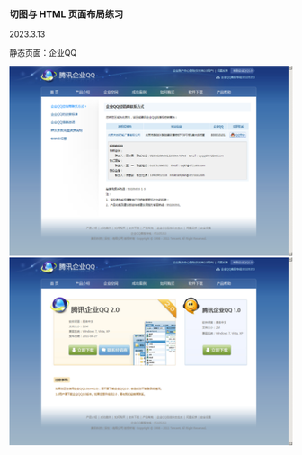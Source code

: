 ### 切图与 HTML 页面布局练习

2023.3.13

静态页面：企业QQ

![如何购买-腾讯企业QQ.png](./效果图/如何购买%20-%20腾讯企业QQ.png)
![软件下载 - 腾讯企业QQ.png](./效果图/软件下载%20-%20腾讯企业QQ.png)
